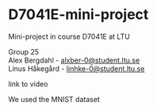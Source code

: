 # D7041E-mini-project
Mini-project in course D7041E at LTU

Group 25 <br/>
Alex Bergdahl - alxber-0@student.ltu.se <br/>
Linus Håkegård - linhke-0@student.ltu.se <br/>

link to video <br/>

We used the MNIST dataset
